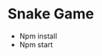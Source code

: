 
# Snake Game

<!-- ![Appearance](https://github.com/marinadelafuente/weather-app/blob/master/weatherToday.png?raw=true) -->

- Npm install
- Npm start
